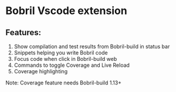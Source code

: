 # Bobril Vscode extension

## Features:

1. Show compilation and test results from Bobril-build in status bar
2. Snippets helping you write Bobril code
3. Focus code when click in Bobril-build web
4. Commands to toggle Coverage and Live Reload
5. Coverage highlighting

Note: Coverage feature needs Bobril-build 1.13+
